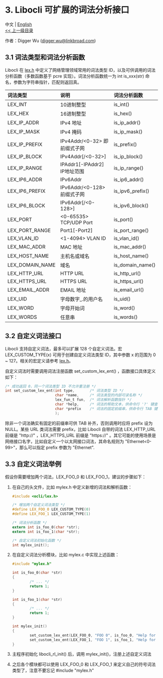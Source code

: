# 3. Libocli 可扩展的词法分析接口

中文 | [English](Lexical%20Parsing.md)
<br>
[<< 上一级目录](README.zh_CN.md)  

作者：Digger Wu (digger.wu@linkbroad.com)

## 3.1 词法类型和词法分析函数

Libocli 在 [lex.h](../src/lex.h) 中定义了网络管理领域常用的词法类型 ID，以及可供调用的词法分析函数（多数函数基于 pcre 实现）。词法分析函数统一为 int is_xxx(str) 命名，参数为字符串指针，匹配则返回真。

| 词法类型 | 说明 | 词法分析函数 |
| :--- | :--- | :--- |
| LEX_INT | 10进制整型 | is_int() |
| LEX_HEX | 16进制整型 | is_hex() |
| LEX_IP_ADDR | IPv4 地址 | is_ip_addr() |
| LEX_IP_MASK | IPv4 掩码 | is_ip_mask() |
| LEX_IP_PREFIX | IPv4Addr/<0-32> 即前缀式子网 | is_prefix() |
| LEX_IP_BLOCK | IPv4Addr[/<0-32>] | is_ip_block() |
| LEX_IP_RANGE | IPAddr1[-IPAddr2] IP地址范围 | is_ip_range() |
| LEX_IP6_ADDR | IPv6Addr | is_ip6_addr() |
| LEX_IP6_PREFIX | IPv6Addr/<0-128> 前缀式子网 | is_ipv6_prefix() |
| LEX_IP6_BLOCK | IPv6Addr[/<0-128>] | is_ipv6_block() |
| LEX_PORT | <0-65535> TCP/UDP Port | is_port() |
| LEX_PORT_RANGE | Port1[-Port2] | is_port_range() |
| LEX_VLAN_ID | <1-4094> VLAN ID | is_vlan_id() |
| LEX_MAC_ADDR | MAC 地址 | is_mac_addr() |
| LEX_HOST_NAME | 主机名或域名 | is_host_name() |
| LEX_DOMAIN_NAME | 域名 | is_domain_name() |
| LEX_HTTP_URL | HTTP URL | is_http_url() |
| LEX_HTTPS_URL | HTTPS URL | is_https_url() |
| LEX_EMAIL_ADDR | EMAIL 地址 | is_email_url() |
| LEX_UID | 字母数字_.的用户名 | is_uid() |
| LEX_WORD | 字母开始词 | is_word() |
| LEX_WORDS | 任意串 | is_words() |

## 3.2 自定义词法接口

Libocli 支持自定义词法，最多可以扩展 128 个自定义词法。宏 LEX_CUSTOM_TYPE(x) 可用于创建自定义词法类型 ID，其中参数 x 的范围为 0 ~ 127。相关的宏定义请参考 [lex.h](../src/lex.h)。

自定义词法时需要调用词法注册函数 set_custom_lex_ent() ，函数接口具体定义如下：
```c
/* 成功返回 0，同一个词法类型 ID 不允许重注册 */
int set_custom_lex_ent(int type,       /* 词法类型 ID */
                       char *name,     /* 词法类型的内部可读名称 */
                       lex_fun_t fun,  /* 词法解析函数指针 */
                       char *help,     /* 词法的帮助文本，供命令行 '?' 键查看 */
                       char *prefix    /* 词法的固定前缀串，供命令行 TAB 键自动补齐 */
                       );
```

除非一个词法确实有固定的前缀串可供 TAB 补齐，否则调用时应将 prefix 设为 NULL。某些 URL 类词法需要 prefix，比如 Libocli 自带的词法 LEX_HTTP_URL 前缀是 "http://" ，LEX_HTTPS_URL 前缀是 "https://" 。其它可能的使用场景是网络接口名字，比如自定义一个以太网接口词法，其命名规则为 "Ethernet<0-99>"，那么可以指定 prefix 参数为 "Ethernet".

## 3.3 自定义词法举例

假设你需要增加两个词法，LEX_FOO_0 和 LEX_FOO_1，建议的步骤如下：

1. 在自己的头文件，比如 mylex.h 中定义新增的词法和解析函数：
    ```c
    #include <ocli/lex.h>

    /* 增加两个自定义词法类型 */
    #define LEX_FOO_0 LEX_CUSTOM_TYPE(0)
    #define LEX_FOO_1 LEX_CUSTOM_TYPE(1)

    /* 词法分析函数 */
    extern int is_foo_0(char *str);
    extern int is_foo_1(char *str);

    /* 自定义词法初始化函数 */
    int mylex_init();
    ```

2. 在自定义词法分析模块，比如 mylex.c 中实现上述函数：
    ```c
    #include "mylex.h"

    int is_foo_0(char *str)
    {
            /* ... */
            return 1;
    }

    int is_foo_1(char *str)
    {
            /* ... */
            return 1;
    }

    int mylex_init()
    {
            set_custom_lex_ent(LEX_FOO_0, "FOO 0", is_foo_0, "Help for my foo 0", NULL);
            set_custom_lex_ent(LEX_FOO_1, "FOO 1", is_foo_1, "Help for my foo 1", NULL);
    }
    ```

3. 主程序初始化 libocli_rl_init() 后，调用 mylex_init()，注册上述自定义词法
4. 之后各个模块都可以使用 LEX_FOO_0 和 LEX_FOO_1 来定义自己的符号词法类型了，注意不要忘记 #include "mylex.h"

